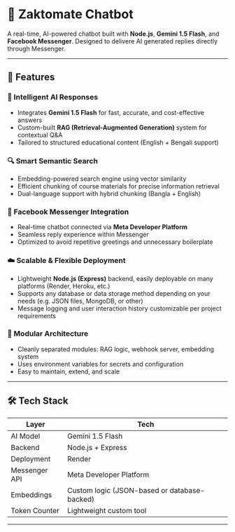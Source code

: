 # 🤖 Zaktomate Chatbot

A real-time, AI-powered chatbot built with **Node.js**, **Gemini 1.5 Flash**, and **Facebook Messenger**. Designed to delivere AI generated replies directly through Messenger.

---

## 🚀 Features

### 🤖 Intelligent AI Responses
- Integrates **Gemini 1.5 Flash** for fast, accurate, and cost-effective answers
- Custom-built **RAG (Retrieval-Augmented Generation)** system for contextual Q&A
- Tailored to structured educational content (English + Bengali support)

### 🔍 Smart Semantic Search
- Embedding-powered search engine using vector similarity
- Efficient chunking of course materials for precise information retrieval
- Dual-language support with hybrid chunking (Bangla + English)

### 💬 Facebook Messenger Integration
- Real-time chatbot connected via **Meta Developer Platform**
- Seamless reply experience within Messenger
- Optimized to avoid repetitive greetings and unnecessary boilerplate

### ☁️ Scalable & Flexible Deployment
- Lightweight **Node.js (Express)** backend, easily deployable on many platforms (Render, Heroku, etc.)
- Supports any database or data storage method depending on your needs (e.g. JSON files, MongoDB, or other)
- Message logging and user interaction history customizable per project requirements

### 🧱 Modular Architecture
- Cleanly separated modules: RAG logic, webhook server, embedding system
- Uses environment variables for secrets and configuration
- Easy to maintain, extend, and scale

---

## 🛠️ Tech Stack

| Layer          | Tech                     |
|----------------|--------------------------|
| AI Model       | Gemini 1.5 Flash         |
| Backend        | Node.js + Express        |
| Deployment     | Render|
| Messenger API  | Meta Developer Platform  |
| Embeddings     | Custom logic (JSON-based or database-backed) |
| Token Counter  | Lightweight custom tool  |

---
